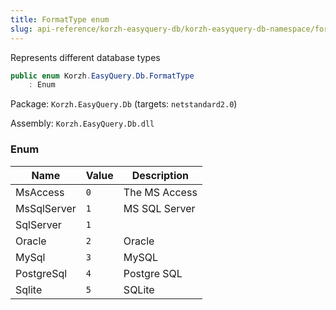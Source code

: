 ```yaml
---
title: FormatType enum
slug: api-reference/korzh-easyquery-db/korzh-easyquery-db-namespace/formattype-enum
---
```

Represents different database types
```csharp
public enum Korzh.EasyQuery.Db.FormatType
    : Enum

```
Package: `Korzh.EasyQuery.Db` (targets: `netstandard2.0`)

Assembly: `Korzh.EasyQuery.Db.dll`

### Enum

| Name | Value | Description | 
| --- | --- | --- | 
| MsAccess | `0` | The MS Access | 
| MsSqlServer | `1` | MS SQL Server | 
| SqlServer | `1` |  | 
| Oracle | `2` | Oracle | 
| MySql | `3` | MySQL | 
| PostgreSql | `4` | Postgre SQL | 
| Sqlite | `5` | SQLite |